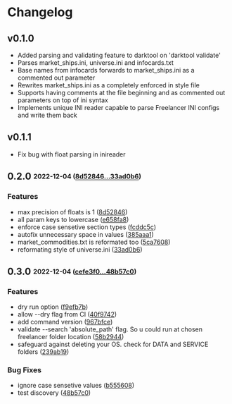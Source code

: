 # Changelog

## v0.1.0

- Added parsing and validating feature to darktool on 'darktool validate'
- Parses market_ships.ini, universe.ini and infocards.txt
- Base names from infocards forwards to market_ships.ini as a commented out parameter
- Rewrites market_ships.ini as a completely enforced in style file
- Supports having comments at the file beginning and as commented out parameters on top of ini syntax
- Implements unique INI reader capable to parse Freelancer INI configs and write them back

## v0.1.1

- Fix bug with float parsing in inireader

## **0.2.0** <sub><sup>2022-12-04 ([8d52846...33ad0b6](https://github.com/darklab8/darklab_freelancer_darktool/compare/8d52846...33ad0b6?diff=split))</sup></sub>

### Features
*  max precision of floats is 1 ([8d52846](https://github.com/darklab8/darklab_freelancer_darktool/commit/8d52846))
*  all param keys to lowercase ([e658fa8](https://github.com/darklab8/darklab_freelancer_darktool/commit/e658fa8))
*  enforce case sensetive section types ([fcddc5c](https://github.com/darklab8/darklab_freelancer_darktool/commit/fcddc5c))
*  autofix unnecessary space in values ([385aaa1](https://github.com/darklab8/darklab_freelancer_darktool/commit/385aaa1))
*  market\_commodities\.txt is reformated too ([5ca7608](https://github.com/darklab8/darklab_freelancer_darktool/commit/5ca7608))
*  reformating style of universe\.ini ([33ad0b6](https://github.com/darklab8/darklab_freelancer_darktool/commit/33ad0b6))

## **0.3.0** <sub><sup>2022-12-04 ([cefe3f0...48b57c0](https://github.com/darklab8/darklab_freelancer_darktool/compare/cefe3f0...48b57c0?diff=split))</sup></sub>

### Features
*  dry run option ([f9efb7b](https://github.com/darklab8/darklab_freelancer_darktool/commit/f9efb7b))
*  allow --dry flag from CI ([40f9742](https://github.com/darklab8/darklab_freelancer_darktool/commit/40f9742))
*  add  command version ([967bfce](https://github.com/darklab8/darklab_freelancer_darktool/commit/967bfce))
*  validate \-\-search 'absolute\_path' flag\. So u could run at chosen freelancer folder location ([58b2944](https://github.com/darklab8/darklab_freelancer_darktool/commit/58b2944))
*  safeguard against deleting your OS\. check for DATA and SERVICE folders ([239ab19](https://github.com/darklab8/darklab_freelancer_darktool/commit/239ab19))


### Bug Fixes
*  ignore case sensetive values ([b555608](https://github.com/darklab8/darklab_freelancer_darktool/commit/b555608))
*  test discovery ([48b57c0](https://github.com/darklab8/darklab_freelancer_darktool/commit/48b57c0))